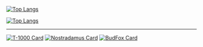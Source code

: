 <!-- ![Draichiboard](https://github.com/Draichi/draichiboard/blob/master/static/draichi.github.io_draichiboard_(fullhd).png) -->

[![Top Langs](https://github-readme-stats.vercel.app/api?username=Draichi&count_private=true&show_icons=true&theme=cobalt)](https://github.com/anuraghazra/github-readme-stats)

[![Top Langs](https://github-readme-stats.vercel.app/api/top-langs/?username=Draichi&layout=compact&theme=cobalt)](https://github.com/anuraghazra/github-readme-stats)

---

[![T-1000 Card](https://github-readme-stats.vercel.app/api/pin/?username=Draichi&repo=T-1000&theme=cobalt)](https://github.com/Draichi/T-1000)
[![Nostradamus Card](https://github-readme-stats.vercel.app/api/pin/?username=Draichi&repo=Nostradamus&theme=cobalt)](https://github.com/Draichi/Nostradamus)
[![BudFox Card](https://github-readme-stats.vercel.app/api/pin/?username=Bud-Fox&repo=API&theme=cobalt)](https://github.com/Bud-Fox/API)

<!--
**Draichi/Draichi** is a ✨ _special_ ✨ repository because its `README.md` (this file) appears on your GitHub profile.


- :briefcase: I’m currently working on [@Talentify](https://github.com/Talentify) as the Frontend lead developer
- :notebook_with_decorative_cover: I’m currently learning Svelte
- :bust_in_silhouette: I’m looking to collaborate on decentralized applications
- :telephone_receiver: How to reach me: email me @ lucasdraichi@gmail.com or add me on discord `randy_marsh#8226`
- :hurtrealbad: Fun fact: My first programming language was C :relaxed:


Here are some ideas to get you started:

- 🔭 I’m currently working on ...
- 🌱 I’m currently learning ...
- 👯 I’m looking to collaborate on ...
- 🤔 I’m looking for help with ...
- 💬 Ask me about ...
- 📫 How to reach me: ...
- 😄 Pronouns: ...
- ⚡ Fun fact: ...
-->

<!--
:wrench: Check it out my [_Draichiboard_](https://draichiboard-v2.vercel.app/#/) (wip)
-->
